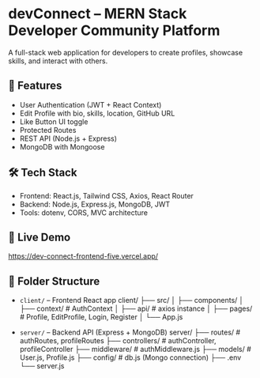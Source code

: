 # devConnect – MERN Stack Developer Community Platform

A full-stack web application for developers to create profiles, showcase skills, and interact with others.

## 🚀 Features
- User Authentication (JWT + React Context)
- Edit Profile with bio, skills, location, GitHub URL
- Like Button UI toggle
- Protected Routes
- REST API (Node.js + Express)
- MongoDB with Mongoose

## 🛠️ Tech Stack
- Frontend: React.js, Tailwind CSS, Axios, React Router
- Backend: Node.js, Express.js, MongoDB, JWT
- Tools: dotenv, CORS, MVC architecture

## 🔗 Live Demo
https://dev-connect-frontend-five.vercel.app/

## 📁 Folder Structure
- `client/` – Frontend React app
client/
├── src/
│   ├── components/
│   ├── context/           # AuthContext
│   ├── api/               # axios instance
│   ├── pages/             # Profile, EditProfile, Login, Register
│   └── App.js

- `server/` – Backend API (Express + MongoDB)
server/
├── routes/                # authRoutes, profileRoutes
├── controllers/           # authController, profileController
├── middleware/            # authMiddleware.js
├── models/                # User.js, Profile.js
├── config/                # db.js (Mongo connection)
├── .env
└── server.js

